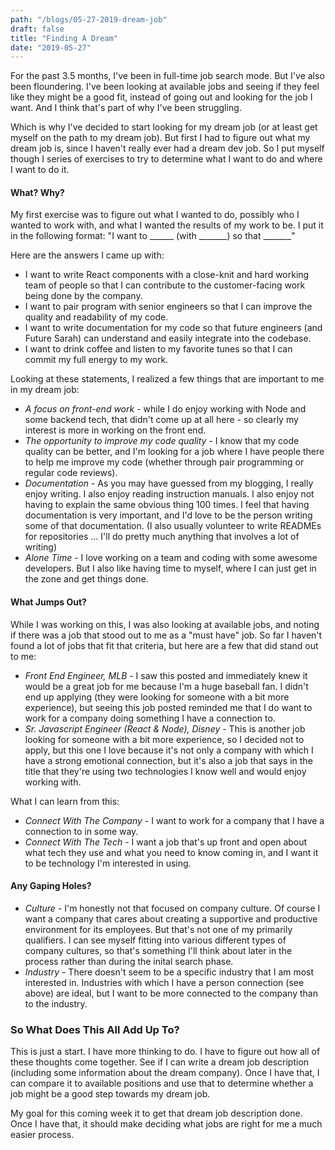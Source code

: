 ```yaml
---
path: "/blogs/05-27-2019-dream-job"
draft: false 
title: "Finding A Dream"
date: "2019-05-27"
---
```


For the past 3.5 months, I've been in full-time job search mode. But I've also been floundering. I've been looking at available jobs and seeing if they feel like they might be a good fit, instead of going out and looking for the job I want. And I think that's part of why I've been struggling. 

Which is why I've decided to start looking for my dream job (or at least get myself on the path to my dream job). But first I had to figure out what my dream job is, since I haven't really ever had a dream dev job. So I put myself though I series of exercises to try to determine what I want to do and where I want to do it.

#### What? Why?
My first exercise was to figure out what I wanted to do, possibly who I wanted to work with, and what I wanted the results of my work to be. I put it in the following format: "I want to ______ (with _______) so that _______"

Here are the answers I came up with:
- I want to write React components with a close-knit and hard working team of people so that I can contribute to the customer-facing work being done by the company.
- I want to pair program with senior engineers so that I can improve the quality and readability of my code.
- I want to write documentation for my code so that future engineers (and Future Sarah) can understand and easily integrate into the codebase.
- I want to drink coffee and listen to my favorite tunes so that I can commit my full energy to my work.

Looking at these statements, I realized a few things that are important to me in my dream job:
* _A focus on front-end work_ - while I do enjoy working with Node and some backend tech, that didn't come up at all here - so clearly my interest is more in working on the front end.
* _The opportunity to improve my code quality_ - I know that my code quality can be better, and I'm looking for a job where I have people there to help me improve my code (whether through pair programming or regular code reviews).
* _Documentation_ - As you may have guessed from my blogging, I really enjoy writing. I also enjoy reading instruction manuals. I also enjoy not having to explain the same obvious thing 100 times. I feel that having documentation is very important, and I'd love to be the person writing some of that documentation. (I also usually volunteer to write READMEs for repositories ... I'll do pretty much anything that involves a lot of writing)
* _Alone Time_ - I love working on a team and coding with some awesome developers. But I also like having time to myself, where I can just get in the zone and get things done.

#### What Jumps Out?
While I was working on this, I was also looking at available jobs, and noting if there was a job that stood out to me as a "must have" job. So far I haven't found a lot of jobs that fit that criteria, but here are a few that did stand out to me:
- _Front End Engineer, MLB_ - I saw this posted and immediately knew it would be a great job for me because I'm a huge baseball fan. I didn't end up applying (they were looking for someone with a bit more experience), but seeing this job posted reminded me that I do want to work for a company doing something I have a connection to.
- _Sr. Javascript Engineer (React & Node), Disney_ - This is another job looking for someone with a bit more experience, so I decided not to apply, but this one I love because it's not only a company with which I have a strong emotional connection, but it's also a job that says in the title that they're using two technologies I know well and would enjoy working with.

What I can learn from this:
- _Connect With The Company_ - I want to work for a company that I have a connection to in some way.
- _Connect With The Tech_ - I want a job that's up front and open about what tech they use and what you need to know coming in, and I want it to be technology I'm interested in using.

#### Any Gaping Holes?
* _Culture_ - I'm honestly not that focused on company culture. Of course I want a company that cares about creating a supportive and productive environment for its employees. But that's not one of my primarily qualifiers.  I can see myself fitting into various different types of company cultures, so that's something I'll think about later in the process rather than during the inital search phase.
* _Industry_ - There doesn't seem to be a specific industry that I am most interested in. Industries with which I have a person connection (see above) are ideal, but I want to be more connected to the company than to the industry.

### So What Does This All Add Up To?
This is just a start. I have more thinking to do. I have to figure out how all of these thoughts come together. See if I can write a dream job description (including some information about the dream company). Once I have that, I can compare it to available positions and use that to determine whether a job might be a good step towards my dream job.

My goal for this coming week it to get that dream job description done. Once I have that, it should make deciding what jobs are right for me a much easier process.